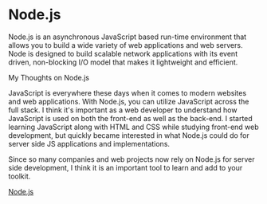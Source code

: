 # Node.js

Node.js is an asynchronous JavaScript based run-time environment that allows you to build a wide variety of web applications and web servers. Node is designed to build scalable network applications with its event driven, non-blocking I/O model that makes it lightweight and efficient.


My Thoughts on Node.js

JavaScript is everywhere these days when it comes to modern websites and web applications. With Node.js, you can utilize JavaScript across the full stack. I think it's important as a web developer to understand how JavaScript is used on both the front-end as well as the back-end. I started learning JavaScript along with HTML and CSS while studying front-end web development, but quickly became interested in what Node.js could do for server side JS applications and implementations.

Since so many companies and web projects now rely on Node.js for server side development, I think it is an important tool to learn and add to your toolkit.

[Node.js](https://nodejs.org/en/about/)
